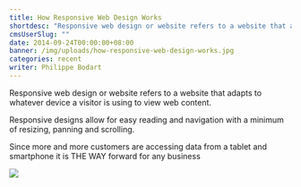 ```yaml
---
title: How Responsive Web Design Works
shortdesc: "Responsive web design or website refers to a website that adapts to whatever device a visitor is using to view web content.  Responsive designs allow for easy reading and navigation with a minimum of resizing, panning and scrolling.  Since more and more customers are accessing data from a tablet and smartphone it is THE WAY forward for any business."
cmsUserSlug: ""
date: 2014-09-24T00:00:00+08:00
banner: /img/uploads/how-responsive-web-design-works.jpg
categories: recent
writer: Philippe Bodart
---
```


Responsive web design or website refers to a website that adapts to whatever device a visitor is using to view web content.

Responsive designs allow for easy reading and navigation with a minimum of resizing, panning and scrolling.

Since more and more customers are accessing data from a tablet and smartphone it is THE WAY forward for any business

![](/img/uploads/how-responsive.jpg)

<style>
img{max-width:100%;}
</style>